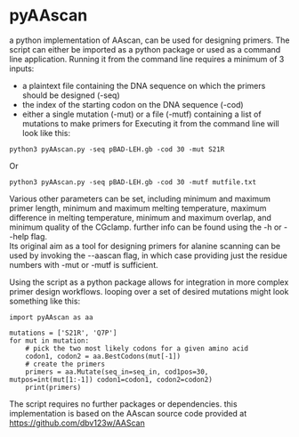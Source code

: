 # pyAAscan
a python implementation of AAscan, can be used for designing primers.
The script can either be imported as a python package or used as a command line application. 
Running it from the command line requires a minimum of 3 inputs:
- a plaintext file containing the DNA sequence on which the primers should be designed (-seq)
- the index of the starting codon on the DNA sequence (-cod)
- either a single mutation (-mut) or a file (-mutf) containing a list of mutations to make primers for
Executing it from the command line will look like this:
```
python3 pyAAscan.py -seq pBAD-LEH.gb -cod 30 -mut S21R
```
Or
```
python3 pyAAscan.py -seq pBAD-LEH.gb -cod 30 -mutf mutfile.txt
```
Various other parameters can be set, including minimum and maximum primer length, minimum and maximum melting temperature, maximum difference in melting temperature,
minimum and maximum overlap, and minimum quality of the CGclamp. further info can be found using the -h or --help flag.  
Its original aim as a tool for designing primers for alanine scanning can be used by invoking the --aascan flag, 
in which case providing just the residue numbers with -mut or -mutf is sufficient. 

Using the script as a python package allows for integration in more complex primer design workflows.
looping over a set of desired mutations might look something like this:
```
import pyAAscan as aa

mutations = ['S21R', 'Q7P']
for mut in mutation:
    # pick the two most likely codons for a given amino acid
    codon1, codon2 = aa.BestCodons(mut[-1])
    # create the primers
    primers = aa.Mutate(seq_in=seq_in, cod1pos=30, mutpos=int(mut[1:-1]) codon1=codon1, codon2=codon2)
    print(primers)
```
The script requires no further packages or dependencies. 
this implementation is based on the AAscan source code provided at https://github.com/dbv123w/AAScan
